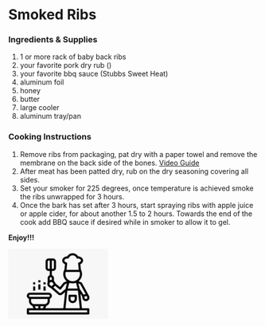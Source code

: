 # Smoked Ribs

### Ingredients & Supplies

1. 1 or more rack of baby back ribs
2. your favorite pork dry rub ()
3. your favorite bbq sauce (Stubbs Sweet Heat)
4. aluminum foil
5. honey
6. butter
7. large cooler
8. aluminum tray/pan

### Cooking Instructions

1. Remove ribs from packaging, pat dry with a paper towel and remove the membrane on the back side of the bones. [Video Guide](https://www.youtube.com/watch?v=I-RL_f8qdJE)
2. After meat has been patted dry, rub on the dry seasoning covering all sides.
3. Set your smoker for 225 degrees, once temperature is achieved smoke the ribs unwrapped for 3 hours.
4. Once the bark has set after 3 hours, start spraying ribs with apple juice or apple cider, for about another 1.5 to 2 hours. Towards the end of the cook add BBQ sauce if desired while in smoker to allow it to gel.

**Enjoy!!!**

<img src="https://github.com/jddemcher/TallGuyCooking/blob/master/iconfile.png" width="200">